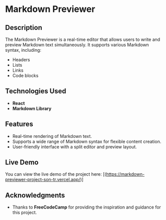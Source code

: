 # Markdown Previewer  

## Description  
The Markdown Previewer is a real-time editor that allows users to write and preview Markdown text simultaneously. It supports various Markdown syntax, including:  
- Headers  
- Lists  
- Links  
- Code blocks  

## Technologies Used  
- **React**  
- **Markdown Library**  

## Features  
- Real-time rendering of Markdown text.  
- Supports a wide range of Markdown syntax for flexible content creation.  
- User-friendly interface with a split editor and preview layout.  

## Live Demo  
You can view the live demo of the project here: [(https://markdown-previewer-project-son-tr.vercel.app/)]  

## Acknowledgments  
- Thanks to **FreeCodeCamp** for providing the inspiration and guidance for this project. 
